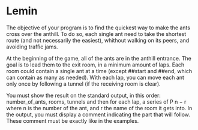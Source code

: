 # Lemin
The objective of your program is to find the quickest way to make the ants cross over the anthill. To do so, each single ant need to take the shortest route (and not necessarily the easiest), whithout walking on its peers, and avoiding traffic jams.

At the beginning of the game, all of the ants are in the anthill entrance.
The goal is to lead them to the exit room, in a minimum amount of laps.
Each room could contain a single ant at a time (except ##start and ##end, which can contain as many as needed).
With each lap, you can move each ant only once by following a tunnel (if the receiving room is clear).

You must show the result on the standard output, in this order: number_of_ants, rooms, tunnels and then for each
lap, a series of
P n
−
r
where
n
is the number of the ant, and
r
the name of the room it gets into.
In the output, you must display a comment indicating the part that will follow. These comment must be exactly like
in the examples.
